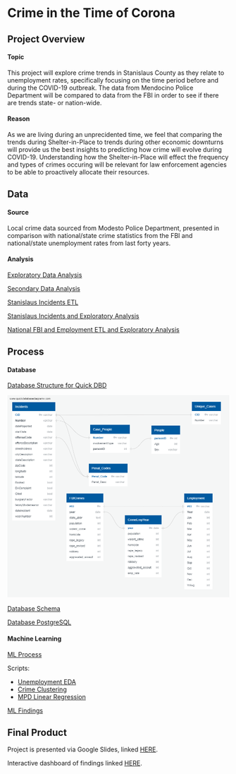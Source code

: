 # Crime in the Time of Corona


## Project Overview

#### Topic

This project will explore crime trends in Stanislaus County as they relate to unemployment rates, specifically focusing on the time period before and during the COVID-19 outbreak.  The data from Mendocino Police Department will be compared to data from the FBI in order to see if there are trends state- or nation-wide.

#### Reason

As we are living during an unprecidented time, we feel that comparing the trends during Shelter-in-Place to trends during other economic downturns will provide us the best insights to predicting how crime will evolve during COVID-19.  Understanding how the Shelter-in-Place will effect the frequency and types of crimes occuring will be relevant for law enforcement agencies to be able to proactively allocate their resources.



## Data

#### Source

Local crime data sourced from Modesto Police Department, presented in comparison with national/state crime statistics from the FBI and national/state unemployment rates from last forty years.

#### Analysis

[Exploratory Data Analysis](https://github.com/alysonrussell/Crime-in-the-Time-of-Corona/blob/master/ExploratoryDataAnalysis.md)

[Secondary Data Analysis](https://github.com/alysonrussell/Crime-in-the-Time-of-Corona/blob/master/SecondaryFBICrimeAndEmploymentDataAnalysis.md)

[Stanislaus Incidents ETL](https://github.com/alysonrussell/Crime-in-the-Time-of-Corona/blob/master/Scripts/ETLforIncidents.ipynb)

[Stanislaus Incidents and Exploratory Analysis](https://github.com/alysonrussell/Crime-in-the-Time-of-Corona/blob/master/Scripts/IncidentsAnalysis-EDA.ipynb)

[National FBI and Employment ETL and Exploratory Analysis](https://github.com/alysonrussell/Crime-in-the-Time-of-Corona/blob/master/Scripts/CrimesAndUnemployment.ipynb)

## Process

#### Database

[Database Structure for Quick DBD](https://github.com/alysonrussell/Crime-in-the-Time-of-Corona/blob/master/Database/CrimeCoronaDBStructureForQuickDBD.txt)

![Database ERD](https://raw.githubusercontent.com/alysonrussell/Crime-in-the-Time-of-Corona/master/Database/EntityRelationshipDiagram-QuickDBD.png)

[Database Schema](https://github.com/alysonrussell/Crime-in-the-Time-of-Corona/blob/master/Database/CrimeCoronaDatabaseSchema.md)

[Database PostgreSQL](https://github.com/alysonrussell/Crime-in-the-Time-of-Corona/blob/master/Database/Build_crime_corona_db_postGresql.sql)

#### Machine Learning

[ML Process](https://github.com/alysonrussell/Crime-in-the-Time-of-Corona/blob/master/ML_Doc.md)

Scripts:

- [Unemployment EDA](https://github.com/alysonrussell/Crime-in-the-Time-of-Corona/blob/master/ML_Scripts/Unemployment_FBICrime_EDA_ML.ipynb)
- [Crime Clustering](https://github.com/alysonrussell/Crime-in-the-Time-of-Corona/blob/master/ML_Scripts/Unemp_FBICrime_ML_Clustering.ipynb)
- [MPD Linear Regression](https://github.com/alysonrussell/Crime-in-the-Time-of-Corona/blob/master/ML_Scripts/LinearRegression_LocalData.ipynb)

[ML Findings](https://github.com/alysonrussell/Crime-in-the-Time-of-Corona/blob/master/MachineLearningFindings)



## Final Product

Project is presented via Google Slides, linked [HERE](https://docs.google.com/presentation/d/1x2qhGkETnMjPA9_aBLomAbw2vduWJ3hdudnhB3qyIYo/edit#slide=id.gc6f9e470d_0_5).

Interactive dashboard of findings linked [HERE](https://datastudio.google.com/open/1oE4FtObIcGgdxFQkgxe7S7SQZI0tfHFs).
